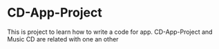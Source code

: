 # CD-App-Project
This is project to learn how to write a code for app.
CD-App-Project and Music CD are related with one an other
